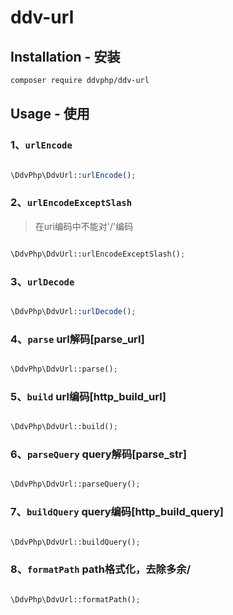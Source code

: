 ddv-url
===================

Installation - 安装
------------

```bash
composer require ddvphp/ddv-url
```

Usage - 使用
-----

### 1、`urlEncode`

```php

\DdvPhp\DdvUrl::urlEncode();

```

### 2、`urlEncodeExceptSlash`

> 在uri编码中不能对'/'编码

```php

\DdvPhp\DdvUrl::urlEncodeExceptSlash();

```

### 3、`urlDecode`

```php

\DdvPhp\DdvUrl::urlDecode();

```

### 4、`parse` url解码[parse_url]

```php

\DdvPhp\DdvUrl::parse();

```

### 5、`build` url编码[http_build_url]

```php

\DdvPhp\DdvUrl::build();

```

### 6、`parseQuery` query解码[parse_str]

```php

\DdvPhp\DdvUrl::parseQuery();

```

### 7、`buildQuery` query编码[http_build_query]

```php

\DdvPhp\DdvUrl::buildQuery();

```

### 8、`formatPath` path格式化，去除多余/

```php

\DdvPhp\DdvUrl::formatPath();

```
